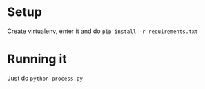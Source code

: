# Setup

Create virtualenv, enter it and do `pip install -r requirements.txt`

# Running it

Just do `python process.py`
